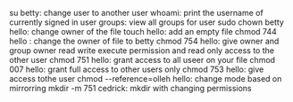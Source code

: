 su betty: change user to another user
whoami: print the username of currently signed in user
groups: view all groups for user
sudo chown betty hello: change owner of the file
touch hello: add an empty file
chmod 744 hello : change the owner of file to betty
chmod 754 hello: give owner and group owner read write execute permission and read only access to the other user
chmod 751 hello: grant access to all useer on your file
chmod 007 hello: grant full access to other users only
chmod 753 hello: give access tothe user
chmod --reference=olleh hello: change mode  based on mirrorring
mkdir -m 751 cedrick: mkdir with changing permissions
